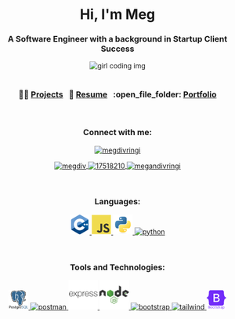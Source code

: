 <h1 align="center">Hi, I'm Meg</h1>
<h3 align="center">A Software Engineer with a background in Startup Client Success</h3>

<!-- gif -->
<div align="center">
<img src="https://miro.medium.com/max/1600/0*K2WLMTExLyida7OR.gif" width="400" height="300" alt="girl coding img" >
<br>
<br>
  
<!-- Contact info -->

<h3 align="center">
    👩‍💻 <a href="https://github.com/Meg-Div">Projects</a> &nbsp; 
    📄 <a href="https://meg-div.github.io/Meg_Divringi.pdf">Resume</a> &nbsp; 
    :open_file_folder: <a href="https://meg-div.github.io/">Portfolio</a>
</h3>

</div>

<br>
<h3 align="center">Connect with me:</h3>
<p align="center">

<p align="center">
  <!-- Linkedin -->
  <a href="https://linkedin.com/in/megdivringi" target="blank">
    <img align="center" src="https://raw.githubusercontent.com/rahuldkjain/github-profile-readme-generator/master/src/images/icons/Social/linked-in-alt.svg" alt="megdivringi" height="30" width="40" />
  </a>
</p>

<p align="center">
  
  <!-- Dev.to -->
  <a href="https://dev.to/megdiv" target="blank">
    <img align="center" src="https://raw.githubusercontent.com/rahuldkjain/github-profile-readme-generator/master/src/images/icons/Social/devto.svg" alt="megdiv" height="30" width="40" />
  </a>
  
  <!-- Stack Overflow -->
  <a href="https://stackoverflow.com/users/17518210" target="blank">
    <img align="center" src="https://raw.githubusercontent.com/rahuldkjain/github-profile-readme-generator/master/src/images/icons/Social/stack-overflow.svg" alt="17518210" height="30" width="40" />
  </a>

  <!-- GitHub -->
  <a href="https://www.hackerrank.com/megandivringi" target="blank">
    <img align="center" src="https://raw.githubusercontent.com/rahuldkjain/github-profile-readme-generator/master/src/images/icons/Social/hackerrank.svg" alt="megandivringi" height="30" width="40" />
  </a>
  
</p>

<br>
<h3 align="center">Languages:</h3>
<p align="center">
  
  <!-- C++ -->
  <a href="https://www.w3schools.com/cpp/" target="_blank" rel="noreferrer">
    <img src="https://raw.githubusercontent.com/devicons/devicon/master/icons/cplusplus/cplusplus-original.svg" alt="cplusplus" width="40" height="40" />
  </a>
  
  <!-- JavaScript -->
  <a href="https://developer.mozilla.org/en-US/docs/Web/JavaScript" target="_blank" rel="noreferrer">
    <img src="https://raw.githubusercontent.com/devicons/devicon/master/icons/javascript/javascript-original.svg" alt="javascript" width="40" height="40" />
  </a>
 
  <!-- Python -->
  <a href="https://www.python.org" target="_blank" rel="noreferrer">
    <img src="https://raw.githubusercontent.com/devicons/devicon/master/icons/python/python-original.svg" alt="python" width="40" height="40" />
  </a>
  
  <!-- HTML -->
  <a href="https://html.com/html5/" target="_blank" rel="noreferrer">
    <img src="https://img.shields.io/badge/HTML5-E34F26?style=for-the-badge&logo=html5&logoColor=white" alt="python" width="50" height="30" />
  </a>
  
</p>

<br>
<h3 align="center">Tools and Technologies:</h3>
<p align="center">
    
  <!-- PostgreSQL -->
  <a href="https://www.postgresql.org" target="_blank" rel="noreferrer">
    <img src="https://raw.githubusercontent.com/devicons/devicon/master/icons/postgresql/postgresql-original-wordmark.svg" alt="postgresql" width="40" height="40" />
  </a>
    
  <!-- Postman -->
  <a href="https://postman.com" target="_blank" rel="noreferrer">
    <img src="https://www.vectorlogo.zone/logos/getpostman/getpostman-icon.svg" alt="postman" width="40" height="40" />
  </a>
  
  <!-- Express -->
  <a href="https://expressjs.com" target="_blank" rel="noreferrer">
    <img src="https://raw.githubusercontent.com/devicons/devicon/master/icons/express/express-original-wordmark.svg" alt="express" width="60" height="60" />
  </a>
  
  <!-- Node.js -->
  <a href="https://nodejs.org" target="_blank" rel="noreferrer">
    <img src="https://raw.githubusercontent.com/devicons/devicon/master/icons/nodejs/nodejs-original-wordmark.svg" alt="nodejs" width="60" height="60" />
  </a>
  
  <!-- Sequelize -->
  <a href="https://getbootstrap.com](https://sequelize.org/" target="_blank" rel="noreferrer">
    <img src="https://img.shields.io/badge/Sequelize-52B0E7?style=for-the-badge&logo=Sequelize&logoColor=white" alt="bootstrap" width="50" height="30" />
  </a>
  
  <!-- Tailwindcss -->
  <a href="https://tailwindcss.com/" target="_blank" rel="noreferrer">
    <img src="https://www.vectorlogo.zone/logos/tailwindcss/tailwindcss-icon.svg" alt="tailwind" width="40" height="40" />
  </a>
  
  <!-- bootstap -->
  <a href="https://getbootstrap.com" target="_blank" rel="noreferrer">
    <img src="https://raw.githubusercontent.com/devicons/devicon/master/icons/bootstrap/bootstrap-plain-wordmark.svg" alt="bootstrap" width="40" height="40" />
  </a>
  
</p>

<!--- Old Info

GitHub trophies
<a href="https://github.com/ryo-ma/github-profile-trophy">
  <img src="https://github-profile-trophy.vercel.app/?username=meg-div" alt="meg-div" />
</a>
</p> -->
